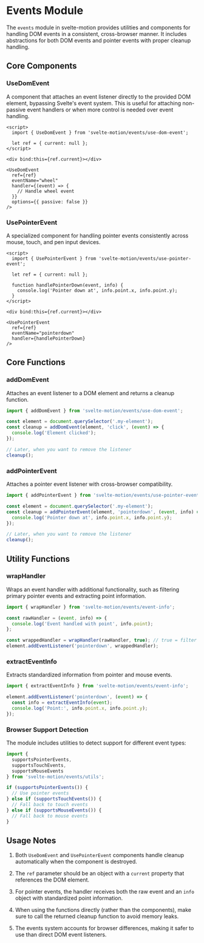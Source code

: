 # Events Module

The `events` module in svelte-motion provides utilities and components for handling DOM events in a consistent, cross-browser manner. It includes abstractions for both DOM events and pointer events with proper cleanup handling.

## Core Components

### UseDomEvent

A component that attaches an event listener directly to the provided DOM element, bypassing Svelte's event system. This is useful for attaching non-passive event handlers or when more control is needed over event handling.

```svelte
<script>
  import { UseDomEvent } from 'svelte-motion/events/use-dom-event';
  
  let ref = { current: null };
</script>

<div bind:this={ref.current}></div>

<UseDomEvent 
  ref={ref}
  eventName="wheel"
  handler={(event) => {
    // Handle wheel event
  }}
  options={{ passive: false }}
/>
```

### UsePointerEvent

A specialized component for handling pointer events consistently across mouse, touch, and pen input devices.

```svelte
<script>
  import { UsePointerEvent } from 'svelte-motion/events/use-pointer-event';
  
  let ref = { current: null };
  
  function handlePointerDown(event, info) {
    console.log('Pointer down at', info.point.x, info.point.y);
  }
</script>

<div bind:this={ref.current}></div>

<UsePointerEvent
  ref={ref}
  eventName="pointerdown"
  handler={handlePointerDown}
/>
```

## Core Functions

### addDomEvent

Attaches an event listener to a DOM element and returns a cleanup function.

```js
import { addDomEvent } from 'svelte-motion/events/use-dom-event';

const element = document.querySelector('.my-element');
const cleanup = addDomEvent(element, 'click', (event) => {
  console.log('Element clicked');
});

// Later, when you want to remove the listener
cleanup();
```

### addPointerEvent

Attaches a pointer event listener with cross-browser compatibility.

```js
import { addPointerEvent } from 'svelte-motion/events/use-pointer-event';

const element = document.querySelector('.my-element');
const cleanup = addPointerEvent(element, 'pointerdown', (event, info) => {
  console.log('Pointer down at', info.point.x, info.point.y);
});

// Later, when you want to remove the listener
cleanup();
```

## Utility Functions

### wrapHandler

Wraps an event handler with additional functionality, such as filtering primary pointer events and extracting point information.

```js
import { wrapHandler } from 'svelte-motion/events/event-info';

const rawHandler = (event, info) => {
  console.log('Event handled with point', info.point);
};

const wrappedHandler = wrapHandler(rawHandler, true); // true = filter primary pointer
element.addEventListener('pointerdown', wrappedHandler);
```

### extractEventInfo

Extracts standardized information from pointer and mouse events.

```js
import { extractEventInfo } from 'svelte-motion/events/event-info';

element.addEventListener('pointerdown', (event) => {
  const info = extractEventInfo(event);
  console.log('Point:', info.point.x, info.point.y);
});
```

### Browser Support Detection

The module includes utilities to detect support for different event types:

```js
import { 
  supportsPointerEvents,
  supportsTouchEvents,
  supportsMouseEvents
} from 'svelte-motion/events/utils';

if (supportsPointerEvents()) {
  // Use pointer events
} else if (supportsTouchEvents()) {
  // Fall back to touch events
} else if (supportsMouseEvents()) {
  // Fall back to mouse events
}
```

## Usage Notes

1. Both `UseDomEvent` and `UsePointerEvent` components handle cleanup automatically when the component is destroyed.

2. The `ref` parameter should be an object with a `current` property that references the DOM element.

3. For pointer events, the handler receives both the raw event and an `info` object with standardized point information.

4. When using the functions directly (rather than the components), make sure to call the returned cleanup function to avoid memory leaks.

5. The events system accounts for browser differences, making it safer to use than direct DOM event listeners.